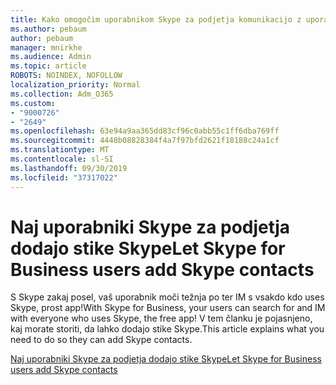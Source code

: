 ```yaml
---
title: Kako omogočim uporabnikom Skype za podjetja komunikacijo z uporabniki Skypa
ms.author: pebaum
author: pebaum
manager: mnirkhe
ms.audience: Admin
ms.topic: article
ROBOTS: NOINDEX, NOFOLLOW
localization_priority: Normal
ms.collection: Adm_O365
ms.custom:
- "9000726"
- "2649"
ms.openlocfilehash: 63e94a9aa365dd83cf96c0abb55c1ff6dba769ff
ms.sourcegitcommit: 4448b08828384f4a7f97bfd2621f18188c24a1cf
ms.translationtype: MT
ms.contentlocale: sl-SI
ms.lasthandoff: 09/30/2019
ms.locfileid: "37317022"
---
```

# <a name="let-skype-for-business-users-add-skype-contacts"></a><span data-ttu-id="2d85b-102">Naj uporabniki Skype za podjetja dodajo stike Skype</span><span class="sxs-lookup"><span data-stu-id="2d85b-102">Let Skype for Business users add Skype contacts</span></span>

<span data-ttu-id="2d85b-103">S Skype zakaj posel, vaš uporabnik moči težnja po ter IM s vsakdo kdo uses Skype, prost app!</span><span class="sxs-lookup"><span data-stu-id="2d85b-103">With Skype for Business, your users can search for and IM with everyone who uses Skype, the free app!</span></span> <span data-ttu-id="2d85b-104">V tem članku je pojasnjeno, kaj morate storiti, da lahko dodajo stike Skype.</span><span class="sxs-lookup"><span data-stu-id="2d85b-104">This article explains what you need to do so they can add Skype contacts.</span></span>

[<span data-ttu-id="2d85b-105">Naj uporabniki Skype za podjetja dodajo stike Skype</span><span class="sxs-lookup"><span data-stu-id="2d85b-105">Let Skype for Business users add Skype contacts</span></span>](https://docs.microsoft.com/skypeforbusiness/set-up-skype-for-business-online/let-skype-for-business-users-add-skype-contacts)